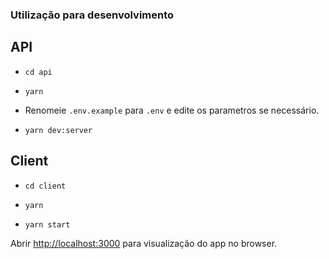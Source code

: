 ### Utilização para desenvolvimento

## API

- `cd api`

- `yarn`

- Renomeie `.env.example` para `.env` e edite os parametros se necessário.

- `yarn dev:server`

## Client

- `cd client`

- `yarn`

- `yarn start`

Abrir [http://localhost:3000](http://localhost:3000) para visualização do app no browser.
